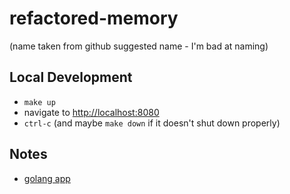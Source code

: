 # refactored-memory

(name taken from github suggested name - I'm bad at naming)

## Local Development

- `make up`
- navigate to [http://localhost:8080](http://localhost:8080)
- `ctrl-c` (and maybe `make down` if it doesn't shut down properly)

## Notes

- [golang app](https://blog.logrocket.com/how-to-build-a-rest-api-with-golang-using-gin-and-gorm/)
